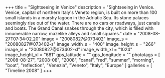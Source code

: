 +++
title = "Sightseeing in Venice"
description = "Sightseeing in Venice. Venice, capital of northern Italy's Veneto region, is built on more than 100 small islands in a marshy lagoon in the Adriatic Sea. Its stone palaces seemingly rise out of the water. There are no cars or roadways, just canals and boats. The Grand Canal snakes through the city, which is filled with innumerable narrow, mazelike alleys and small squares."
date = "2008-08-27T07:34:02.20"
image = "20080827@073402"
image_s = "20080827@073402-s"
image_width_s = "400"
image_height_s = "266"
image_xl = "20080827@073402-xl"
image_width_xl = "1024"
image_height_xl = "681"
gps_latitude = ""
gps_longitude = ""
phototags = [ "2008-08-27", "2008-08", "2008", "canal", "red", "summer", "morning", "boat", "reflection", "Venezia", "Veneto", "Italy", "Europe" ]
galleries = [ "Timeline 2008" ]
+++
